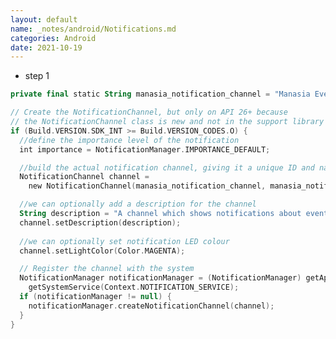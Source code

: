```yaml
---
layout: default
name: _notes/android/Notifications.md
categories: Android
date: 2021-10-19
---
```

<script 
    type="text/javascript"
    src="https://unpkg.com/mermaid@8.13.2/dist/mermaid.min.js">
</script>

<link 
  rel="stylesheet" 
  href="https://cdn.jsdelivr.net/npm/katex@0.13.18/dist/katex.min.css" integrity="sha384-zTROYFVGOfTw7JV7KUu8udsvW2fx4lWOsCEDqhBreBwlHI4ioVRtmIvEThzJHGET" crossorigin="anonymous">

<script defer 
  src="https://cdn.jsdelivr.net/npm/katex@0.13.18/dist/katex.min.js" integrity="sha384-GxNFqL3r9uRJQhR+47eDxuPoNE7yLftQM8LcxzgS4HT73tp970WS/wV5p8UzCOmb" crossorigin="anonymous">
</script>

<script defer 
  src="https://cdn.jsdelivr.net/npm/katex@0.13.18/dist/contrib/auto-render.min.js" integrity="sha384-vZTG03m+2yp6N6BNi5iM4rW4oIwk5DfcNdFfxkk9ZWpDriOkXX8voJBFrAO7MpVl" crossorigin="anonymous">
</script>
<script>
    document.addEventListener("DOMContentLoaded", function() {
        renderMathInElement(document.body, {
          // customised options
          // • auto-render specific keys, e.g.:
          delimiters: [
              {left: '$$', right: '$$', display: true},
              {left: '$', right: '$', display: false}
          ],
          // • rendering keys, e.g.:
          throwOnError : false
        });
    });
</script>
- step 1
```kotlin
private final static String manasia_notification_channel = "Manasia Event Reminder";

// Create the NotificationChannel, but only on API 26+ because
// the NotificationChannel class is new and not in the support library
if (Build.VERSION.SDK_INT >= Build.VERSION_CODES.O) {
  //define the importance level of the notification
  int importance = NotificationManager.IMPORTANCE_DEFAULT;

  //build the actual notification channel, giving it a unique ID and name
  NotificationChannel channel = 
    new NotificationChannel(manasia_notification_channel, manasia_notification_channel, importance);

  //we can optionally add a description for the channel
  String description = "A channel which shows notifications about events at Manasia";
  channel.setDescription(description);
  
  //we can optionally set notification LED colour
  channel.setLightColor(Color.MAGENTA);

  // Register the channel with the system
  NotificationManager notificationManager = (NotificationManager) getApplicationContext().
    getSystemService(Context.NOTIFICATION_SERVICE);
  if (notificationManager != null) {
    notificationManager.createNotificationChannel(channel);
  }
}
```